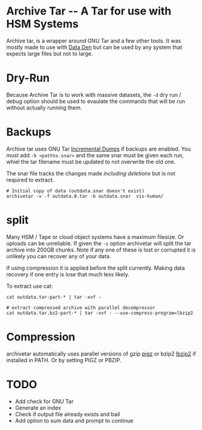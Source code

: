 # Archive Tar -- A Tar for use with HSM Systems

Archive tar, is a wrapper around GNU Tar and a few other tools.  It was mostly made to use with [Data Den](https://arc-ts.umich.edu/data-den/) but can be used by any system that expects large files but not to large.

# Dry-Run

Because Archive Tar is to work with massive datasets, the `-d` dry run / debug option should be used to evaulate the commands that will be run without actually running them.

# Backups

Archive tar uses GNU Tar [Incremental Dumps](http://www.gnu.org/software/tar/manual/html_node/Incremental-Dumps.html) if backups are enabled.  You must add `-b <pathto.snar>`  and the same snar must be given each run, whiel the tar filename must be updated to not overwrite the old one.

The snar file tracks the changes made *including deletions* but is not required to extract.

```
# Initial copy of data (outdata.snar doesn't exist)
archivetar -v -f outdata.0.tar -b outdata.snar  vis-human/
```

# split

Many HSM / Tape or cloud object systems have a maximum filesize. Or uploads can be unreliable.  If given the `-s` option archivetar will split the tar archive into 200GB chunks.  Note if any one of these is lost or corrupted it is unlikely you can recover any of your data.

If using compression it is applied before the split currently.  Making data recovery if one entry is lose that much less likely.

To extract use cat:

```
cat outdata.tar-part-* | tar -xvf -  

# extract compressed archive with parallel decompressor
cat outdata.tar.bz2-part-* | tar -xvf - --use-compress-program=lbzip2
```

# Compression

archivetar automatically uses parallel versions of gzip [pigz](https://zlib.net/pigz/) or bzip2 [lbzip2](http://lbzip2.org/) if installed in PATH.  Or by setting PIGZ  or PBZIP.

# TODO

- Add check for GNU Tar
- Generate an index
- Check if output file already exists and bail
- Add option to sum data and prompt to continue
